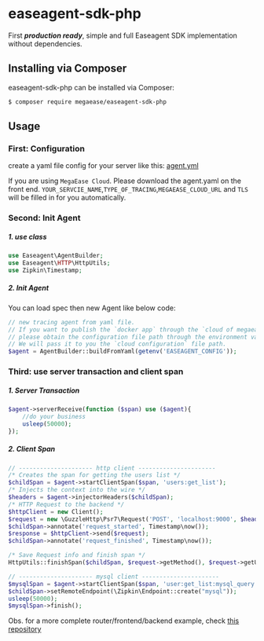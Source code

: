 # easeagent-sdk-php

First ***production ready***, simple and full Easeagent SDK implementation without dependencies.

## Installing via Composer

easeagent-sdk-php can be installed via Composer:
```bash
$ composer require megaease/easeagent-sdk-php
```

## Usage
### First: Configuration
create a yaml file config for your server like this: [agent.yml](./agent.yml)

If you are using `MegaEase Cloud`. Please download the agent.yaml on the front end. `YOUR_SERVCIE_NAME`,`TYPE_OF_TRACING`,`MEGAEASE_CLOUD_URL` and `TLS` will be filled in for you automatically.

### Second: Init Agent

##### 1. use class
```php
use Easeagent\AgentBuilder;
use Easeagent\HTTP\HttpUtils;
use Zipkin\Timestamp;
```

##### 2. Init Agent
You can load spec then new Agent like below code:
```php
// new tracing agent from yaml file.
// If you want to publish the `docker app` through the `cloud of megaease` and send the monitoring data to the `cloud`, 
// please obtain the configuration file path through the environment variable `EASEAGENT_CONFIG`.
// We will pass it to you the `cloud configuration` file path.
$agent = AgentBuilder::buildFromYaml(getenv('EASEAGENT_CONFIG'));
```

### Third: use server transaction and client span

##### 1. Server Transaction
```php
$agent->serverReceive(function ($span) use ($agent){
    //do your business
    usleep(50000);
});
```

##### 2. Client Span
```php
// --------------------- http client ----------------------
/* Creates the span for getting the users list */
$childSpan = $agent->startClientSpan($span, 'users:get_list');
/* Injects the context into the wire */
$headers = $agent->injectorHeaders($childSpan);
/* HTTP Request to the backend */
$httpClient = new Client();
$request = new \GuzzleHttp\Psr7\Request('POST', 'localhost:9000', $headers);
$childSpan->annotate('request_started', Timestamp\now());
$response = $httpClient->send($request);
$childSpan->annotate('request_finished', Timestamp\now());

/* Save Request info and finish span */
HttpUtils::finishSpan($childSpan, $request->getMethod(), $request->getUri()->getPath(), $response->getStatusCode());

// --------------------- mysql client ----------------------
$mysqlSpan = $agent->startClientSpan($span, 'user:get_list:mysql_query');
$childSpan->setRemoteEndpoint(\Zipkin\Endpoint::create("mysql"));
usleep(50000);
$mysqlSpan->finish();
```

Obs. for a more complete router/frontend/backend example, check [this repository](https://github.com/megaease/easeagent-sdk-php-example)